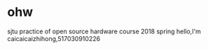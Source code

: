 # ohw
sjtu practice of open source hardware course 2018 spring
hello,I'm caicaicaizhihong,517030910226
